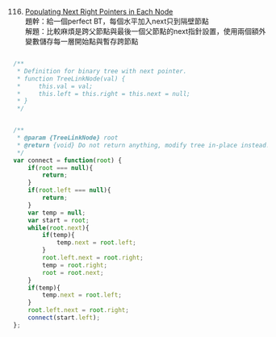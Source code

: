 116. [Populating Next Right Pointers in Each Node](https://leetcode.com/problems/populating-next-right-pointers-in-each-node/)     
題幹：給一個perfect BT，每個水平加入next只到隔壁節點  
解題：比較麻煩是跨父節點與最後一個父節點的next指針設置，使用兩個額外變數儲存每一層開始點與暫存跨節點     

```Javascript

/**
 * Definition for binary tree with next pointer.
 * function TreeLinkNode(val) {
 *     this.val = val;
 *     this.left = this.right = this.next = null;
 * }
 */


/**
 * @param {TreeLinkNode} root
 * @return {void} Do not return anything, modify tree in-place instead.
 */
var connect = function(root) {
    if(root === null){
        return;
    }
    if(root.left === null){
        return;
    }
    var temp = null;
    var start = root;
    while(root.next){
        if(temp){
            temp.next = root.left;
        }
        root.left.next = root.right;
        temp = root.right;
        root = root.next;
    }
    if(temp){
        temp.next = root.left;
    }
    root.left.next = root.right;
    connect(start.left);
};
